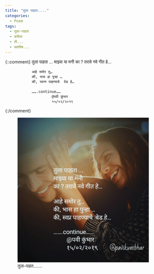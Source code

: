 ```yaml
---
title: "तुला पाहता...."
categories:
  - Poem
tags:
  - तुला-पाहता
  - कविता
  - ती...
  - चशमिष...
---
```


{::comment} 
                तुला पाहता ...
                माझ्या या मनी
                का ? तरावे नवे गीत हे…

                आहे समोर तु…
                की, भास हा पुन्हा …
                की, स्वप्न पाहण्याचे  वेड हे…

                …….continue……
                         @पवी कुंभार
                         १५/०२/२०१९
{:/comment} 
<figure>
  <img src="/assets/images/tula-pahata.jpg" alt="Tula pahata">
  <figcaption>तुला-पाहत.......</figcaption>
</figure>

